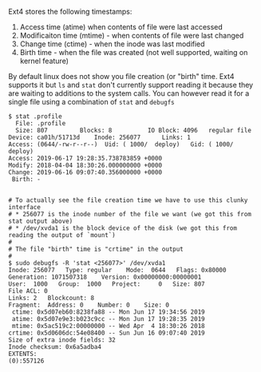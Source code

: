 

 Ext4 stores the following timestamps:

1. Access time (atime) when contents of file were last accessed
1. Modificaiton time (mtime) - when contents of file were last changed
1. Change time (ctime) - when the inode was last modified
1. Birth time - when the file was created (not well supported, waiting on kernel feature)

 By default linux does not show you file creation (or "birth" time. Ext4 supports it but `ls` and `stat` don't currently support reading it because they are waiting to additions to the system calls. You can however read it for a single file using a combination of `stat` and `debugfs`

```
$ stat .profile
  File: .profile
  Size: 807       	Blocks: 8          IO Block: 4096   regular file
Device: ca01h/51713d	Inode: 256077      Links: 1
Access: (0644/-rw-r--r--)  Uid: ( 1000/  deploy)   Gid: ( 1000/  deploy)
Access: 2019-06-17 19:28:35.738783859 +0000
Modify: 2018-04-04 18:30:26.000000000 +0000
Change: 2019-06-16 09:07:40.356000000 +0000
 Birth: -


# To actually see the file creation time we have to use this clunky interface
# * 256077 is the inode number of the file we want (we got this from stat output above)
# * /dev/xvda1 is the block device of the disk (we got this from reading the output of `mount`)
#
# The file "birth" time is "crtime" in the output
#
$ sudo debugfs -R 'stat <256077>' /dev/xvda1
Inode: 256077   Type: regular    Mode:  0644   Flags: 0x80000
Generation: 1071507318    Version: 0x00000000:00000001
User:  1000   Group:  1000   Project:     0   Size: 807
File ACL: 0
Links: 2   Blockcount: 8
Fragment:  Address: 0    Number: 0    Size: 0
 ctime: 0x5d07eb60:8238fa88 -- Mon Jun 17 19:34:56 2019
 atime: 0x5d07e9e3:b023c9cc -- Mon Jun 17 19:28:35 2019
 mtime: 0x5ac519c2:00000000 -- Wed Apr  4 18:30:26 2018
crtime: 0x5d0606dc:54e08400 -- Sun Jun 16 09:07:40 2019
Size of extra inode fields: 32
Inode checksum: 0x6a5adba4
EXTENTS:
(0):557126
```
